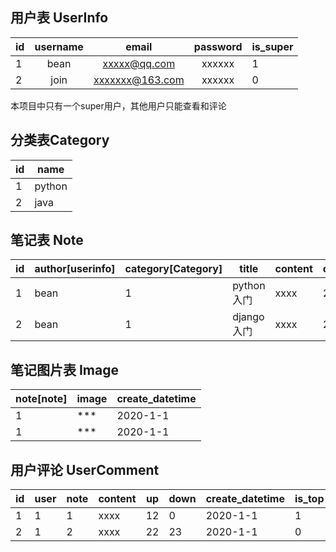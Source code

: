 ## 用户表 UserInfo

| id   | username |      email      | password | is_super |
| ---- | :------: | :-------------: | :------: | -------- |
| 1    |   bean   |  xxxxx@qq.com   |  xxxxxx  | 1        |
| 2    |   join   | xxxxxxx@163.com |  xxxxxx  | 0        |

本项目中只有一个super用户，其他用户只能查看和评论

## 分类表Category

| id   | name   |
| ---- | ------ |
| 1    | python |
| 2    | java   |



## 笔记表 Note

| id   | author[userinfo] | category[Category] | title      | content | create_datetime | modify_datetime | top_image |
| ---- | ---------------- | ------------------ | ---------- | ------- | --------------- | --------------- | --------- |
| 1    | bean             | 1                  | python入门 | xxxx    | 2020-1-1        | 2021-2-1        | *         |
| 2    | bean             | 1                  | django入门 | xxxx    | 2020-1-1        | 2021-1-1        | *         |

## 笔记图片表 Image

| note[note] | image | create_datetime |
| ---------- | ----- | --------------- |
| 1          | ***   | 2020-1-1        |
| 1          | ***   | 2020-1-1        |

## 用户评论 UserComment

| id   | user | note | content | up   | down | create_datetime | is_top |
| ---- | ---- | ---- | ------- | ---- | ---- | --------------- | ------ |
| 1    | 1    | 1    | xxxx    | 12   | 0    | 2020-1-1        | 1      |
| 2    | 1    | 2    | xxxx    | 22   | 23   | 2020-1-1        | 0      |

